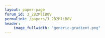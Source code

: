 ```yaml
---
layout: paper-page
forum_id: 3_2B2MliB8V
permalink: /papers/3_2B2MliB8V
header:
    image_fullwidth: "generic-gradient.png"
---
```

    
